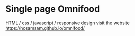 # Single page Omnifood
HTML / css / javascript / responsive design
visit the website
<br> 
https://hosamsam.github.io/omnifood/

